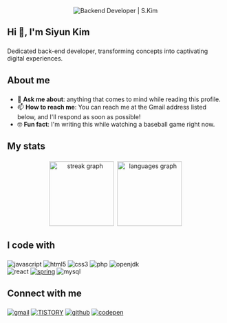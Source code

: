 <p align="center">
  <img src="https://capsule-render.vercel.app/api?type=transparent&height=200&color=gradient&text=Backend%20Developer%20|%20S.Kim&fontColor=b8c8ff&fontSize=48" alt="Backend Developer | S.Kim" title="header"/>
</p>
<h2 align="left">Hi 👋, I'm Siyun Kim</h2>


###

<p align="left">Dedicated back-end developer, transforming concepts into captivating digital experiences.</p>

###
###

<h2 align="left">About me</h2>

###
- 💬 **Ask me about**: anything that comes to mind while reading this profile. 
- 📫 **How to reach me**: You can reach me at the Gmail address listed below, and I'll respond as soon as possible!
- 🤓 **Fun fact**: I'm writing this while watching a baseball game right now.
###

<h2 align="left">My stats</h2>

###

<div align="center">
  <img src="https://streak-stats.demolab.com?user=selinakk&locale=en&mode=daily&theme=nightowl&hide_border=false&border_radius=5" height="150" alt="streak graph"  />&nbsp;
  <img src="https://github-readme-stats.vercel.app/api/top-langs?username=selinakk&locale=en&hide_title=false&layout=compact&card_width=320&langs_count=5&theme=nightowl&hide_border=false" height="150" alt="languages graph"  />
</div>


<h2 align="left">I code with</h2>

###
<div align="left">
  <img alt='javascript' src='https://img.shields.io/badge/JAVASCRIPT-100000?style=for-the-badge&logo=javascript&logoColor=EFD250&labelColor=FFFFFF&color=FFFFFF'/>
  <img alt='html5' src='https://img.shields.io/badge/html-100000?style=for-the-badge&logo=html5&logoColor=DC4A25&labelColor=FFFFFF&color=FFFFFF'/>
  <img alt='css3' src='https://img.shields.io/badge/CSS-100000?style=for-the-badge&logo=css3&logoColor=146EB0&labelColor=FFFFFF&color=FFFFFF'/>
  <img alt='php' src='https://img.shields.io/badge/php-100000?style=for-the-badge&logo=php&logoColor=7377AE&labelColor=FFFFFF&color=FFFFFF'/>
    <img alt='openjdk' src='https://img.shields.io/badge/java-100000?style=for-the-badge&logo=openjdk&logoColor=E76E00&labelColor=FFFFFF&color=FFFFFF'/>
  <br/>
  <img alt='react' src='https://img.shields.io/badge/react-100000?style=for-the-badge&logo=react&logoColor=61DAFB&labelColor=FFFFFF&color=FFFFFF'/>
  <a href='' target="_blank"><img alt='spring' src='https://img.shields.io/badge/spring-100000?style=for-the-badge&logo=spring&logoColor=78BC21&labelColor=FFFFFF&color=FFFFFF'/></a>
  <img alt='mysql' src='https://img.shields.io/badge/mysql-100000?style=for-the-badge&logo=mysql&logoColor=407297&labelColor=FFFFFF&color=FFFFFF'/>

  
</div>

###

<h2 align="left">Connect with me</h2>

###

<div align="left">
<a href='mailto:rosereaseoul@gmail.com' target="_blank"><img alt='gmail' src='https://img.shields.io/badge/gmail-100000?style=for-the-badge&logo=gmail&logoColor=EA4336&labelColor=FFFFFF&color=FFFFFF'/></a>
  <a href='https://selinak.tistory.com/' target="_blank"><img alt='TISTORY' src='https://img.shields.io/badge/TISTORY-100000?style=for-the-badge&logo=TISTORY&logoColor=FF5A4A&labelColor=FFFFFF&color=FFFFFF'/></a>
  <a href='https://github.com/selinakk' target="_blank"><img alt='github' src='https://img.shields.io/badge/GITHUB-100000?style=for-the-badge&logo=github&logoColor=000000&labelColor=FFFFFF&color=FFFFFF'/></a>
<a href='https://codepen.io/wimmwell' target="_blank"><img alt='codepen' src='https://img.shields.io/badge/CODEPEN-100000?style=for-the-badge&logo=codepen&logoColor=1E1F26&labelColor=FFFFFF&color=FFFFFF'/></a>
  
</div>

###
